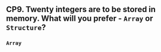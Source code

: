 ## CP9. Twenty integers are to be stored in memory. What will you prefer - `Array` or `Structure`?
### **`Array`**